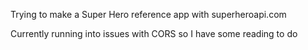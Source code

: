 Trying to make a Super Hero reference app with superheroapi.com

Currently running into issues with CORS so I have some reading to do
